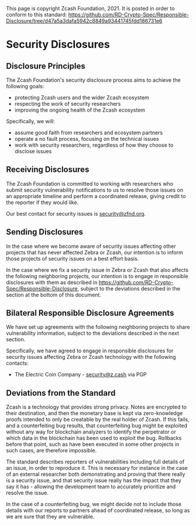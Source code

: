 This page is copyright Zcash Foundation, 2021. It is posted in order to conform to this standard: https://github.com/RD-Crypto-Spec/Responsible-Disclosure/tree/d47a5a3dafa5942c8849a93441745fdd186731e6

# Security Disclosures

## Disclosure Principles

The Zcash Foundation's security disclosure process aims to achieve the following goals:
- protecting Zcash users and the wider Zcash ecosystem
- respecting the work of security researchers
- improving the ongoing health of the Zcash ecosystem

Specifically, we will:
- assume good faith from researchers and ecosystem partners
- operate a no fault process, focusing on the technical issues
- work with security researchers, regardless of how they choose to disclose issues

## Receiving Disclosures

The Zcash Foundation is committed to working with researchers who submit security vulnerability notifications to us to resolve those issues on an appropriate timeline and perform a coordinated release, giving credit to the reporter if they would like.

Our best contact for security issues is security@zfnd.org.

## Sending Disclosures

In the case where we become aware of security issues affecting other projects that has never affected Zebra or Zcash, our intention is to inform those projects of security issues on a best effort basis.

In the case where we fix a security issue in Zebra or Zcash that also affects the following neighboring projects, our intention is to engage in responsible disclosures with them as described in https://github.com/RD-Crypto-Spec/Responsible-Disclosure, subject to the deviations described in the section at the bottom of this document.

## Bilateral Responsible Disclosure Agreements

We have set up agreements with the following neighboring projects to share vulnerability information, subject to the deviations described in the next section.

Specifically, we have agreed to engage in responsible disclosures for security issues affecting Zebra or Zcash technology with the following contacts:

- The Electric Coin Company - security@z.cash via PGP

## Deviations from the Standard

Zcash is a technology that provides strong privacy. Notes are encrypted to their destination, and then the monetary base is kept via zero-knowledge proofs intended to only be creatable by the real holder of Zcash. If this fails, and a counterfeiting bug results, that counterfeiting bug might be exploited without any way for blockchain analyzers to identify the perpetrator or which data in the blockchain has been used to exploit the bug. Rollbacks before that point, such as have been executed in some other projects in such cases, are therefore impossible.

The standard describes reporters of vulnerabilities including full details of an issue, in order to reproduce it. This is necessary for instance in the case of an external researcher both demonstrating and proving that there really is a security issue, and that security issue really has the impact that they say it has - allowing the development team to accurately prioritize and resolve the issue.

In the case of a counterfeiting bug, we might decide not to include those details with our reports to partners ahead of coordinated release, so long as we are sure that they are vulnerable.
